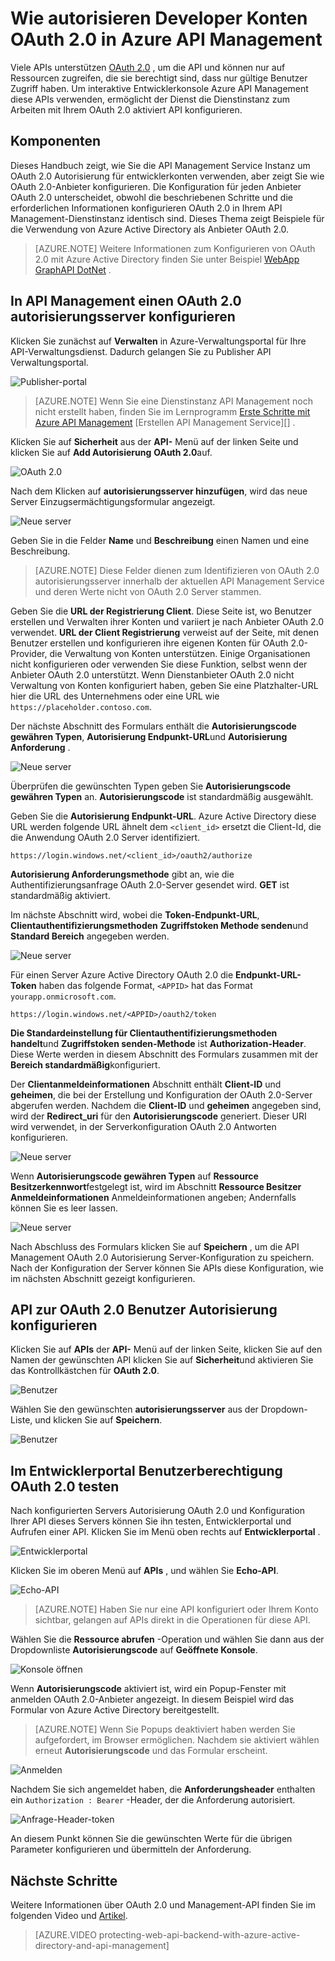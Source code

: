 <properties 
    pageTitle="Wie autorisieren Developer Konten OAuth 2.0 in Azure API Management" 
    description="Erfahren Sie, wie Benutzer OAuth 2.0 API Management autorisiert." 
    services="api-management" 
    documentationCenter="" 
    authors="steved0x" 
    manager="erikre" 
    editor=""/>

<tags 
    ms.service="api-management" 
    ms.workload="mobile" 
    ms.tgt_pltfrm="na" 
    ms.devlang="na" 
    ms.topic="article" 
    ms.date="10/25/2016" 
    ms.author="sdanie"/>

# <a name="how-to-authorize-developer-accounts-using-oauth-20-in-azure-api-management"></a>Wie autorisieren Developer Konten OAuth 2.0 in Azure API Management

Viele APIs unterstützen [OAuth 2.0](http://oauth.net/2/) , um die API und können nur auf Ressourcen zugreifen, die sie berechtigt sind, dass nur gültige Benutzer Zugriff haben. Um interaktive Entwicklerkonsole Azure API Management diese APIs verwenden, ermöglicht der Dienst die Dienstinstanz zum Arbeiten mit Ihrem OAuth 2.0 aktiviert API konfigurieren.

## <a name="prerequisites"> </a>Komponenten

Dieses Handbuch zeigt, wie Sie die API Management Service Instanz um OAuth 2.0 Autorisierung für entwicklerkonten verwenden, aber zeigt Sie wie OAuth 2.0-Anbieter konfigurieren. Die Konfiguration für jeden Anbieter OAuth 2.0 unterscheidet, obwohl die beschriebenen Schritte und die erforderlichen Informationen konfigurieren OAuth 2.0 in Ihrem API Management-Dienstinstanz identisch sind. Dieses Thema zeigt Beispiele für die Verwendung von Azure Active Directory als Anbieter OAuth 2.0.

>[AZURE.NOTE] Weitere Informationen zum Konfigurieren von OAuth 2.0 mit Azure Active Directory finden Sie unter Beispiel [WebApp GraphAPI DotNet][] .

## <a name="step1"> </a>In API Management einen OAuth 2.0 autorisierungsserver konfigurieren

Klicken Sie zunächst auf **Verwalten** in Azure-Verwaltungsportal für Ihre API-Verwaltungsdienst. Dadurch gelangen Sie zu Publisher API Verwaltungsportal.

![Publisher-portal][api-management-management-console]

>[AZURE.NOTE] Wenn Sie eine Dienstinstanz API Management noch nicht erstellt haben, finden Sie im Lernprogramm [Erste Schritte mit Azure API Management][] [Erstellen API Management Service][] .

Klicken Sie auf **Sicherheit** aus der **API-** Menü auf der linken Seite und klicken Sie auf **Add Autorisierung** **OAuth 2.0**auf.

![OAuth 2.0][api-management-oauth2]

Nach dem Klicken auf **autorisierungsserver hinzufügen**, wird das neue Server Einzugsermächtigungsformular angezeigt.

![Neue server][api-management-oauth2-server-1]

Geben Sie in die Felder **Name** und **Beschreibung** einen Namen und eine Beschreibung. 

>[AZURE.NOTE] Diese Felder dienen zum Identifizieren von OAuth 2.0 autorisierungsserver innerhalb der aktuellen API Management Service und deren Werte nicht von OAuth 2.0 Server stammen.

Geben Sie die **URL der Registrierung Client**. Diese Seite ist, wo Benutzer erstellen und Verwalten ihrer Konten und variiert je nach Anbieter OAuth 2.0 verwendet. **URL der Client Registrierung** verweist auf der Seite, mit denen Benutzer erstellen und konfigurieren ihre eigenen Konten für OAuth 2.0-Provider, die Verwaltung von Konten unterstützen. Einige Organisationen nicht konfigurieren oder verwenden Sie diese Funktion, selbst wenn der Anbieter OAuth 2.0 unterstützt. Wenn Dienstanbieter OAuth 2.0 nicht Verwaltung von Konten konfiguriert haben, geben Sie eine Platzhalter-URL hier die URL des Unternehmens oder eine URL wie `https://placeholder.contoso.com`.

Der nächste Abschnitt des Formulars enthält die **Autorisierungscode gewähren Typen**, **Autorisierung Endpunkt-URL**und **Autorisierung Anforderung** .

![Neue server][api-management-oauth2-server-2]

Überprüfen die gewünschten Typen geben Sie **Autorisierungscode gewähren Typen** an. **Autorisierungscode** ist standardmäßig ausgewählt.

Geben Sie die **Autorisierung Endpunkt-URL**. Azure Active Directory diese URL werden folgende URL ähnelt dem `<client_id>` ersetzt die Client-Id, die die Anwendung OAuth 2.0 Server identifiziert.

    https://login.windows.net/<client_id>/oauth2/authorize

**Autorisierung Anforderungsmethode** gibt an, wie die Authentifizierungsanfrage OAuth 2.0-Server gesendet wird. **GET** ist standardmäßig aktiviert.

Im nächste Abschnitt wird, wobei die **Token-Endpunkt-URL**, **Clientauthentifizierungsmethoden** **Zugriffstoken Methode senden**und **Standard Bereich** angegeben werden.

![Neue server][api-management-oauth2-server-3]

Für einen Server Azure Active Directory OAuth 2.0 die **Endpunkt-URL-Token** haben das folgende Format, `<APPID>` hat das Format `yourapp.onmicrosoft.com`.

    https://login.windows.net/<APPID>/oauth2/token

**Die Standardeinstellung für **Clientauthentifizierungsmethoden** handelt**und **Zugriffstoken senden-Methode** ist **Authorization-Header**. Diese Werte werden in diesem Abschnitt des Formulars zusammen mit der **Bereich standardmäßig**konfiguriert.

Der **Clientanmeldeinformationen** Abschnitt enthält **Client-ID** und **geheimen**, die bei der Erstellung und Konfiguration der OAuth 2.0-Server abgerufen werden. Nachdem die **Client-ID** und **geheimen** angegeben sind, wird der **Redirect_uri** für den **Autorisierungscode** generiert. Dieser URI wird verwendet, in der Serverkonfiguration OAuth 2.0 Antworten konfigurieren.

![Neue server][api-management-oauth2-server-4]

Wenn **Autorisierungscode gewähren Typen** auf **Ressource Besitzerkennwort**festgelegt ist, wird im Abschnitt **Ressource Besitzer Anmeldeinformationen** Anmeldeinformationen angeben; Andernfalls können Sie es leer lassen.

![Neue server][api-management-oauth2-server-5]

Nach Abschluss des Formulars klicken Sie auf **Speichern** , um die API Management OAuth 2.0 Autorisierung Server-Konfiguration zu speichern. Nach der Konfiguration der Server können Sie APIs diese Konfiguration, wie im nächsten Abschnitt gezeigt konfigurieren.

## <a name="step2"> </a>API zur OAuth 2.0 Benutzer Autorisierung konfigurieren

Klicken Sie auf **APIs** der **API-** Menü auf der linken Seite, klicken Sie auf den Namen der gewünschten API klicken Sie auf **Sicherheit**und aktivieren Sie das Kontrollkästchen für **OAuth 2.0**.

![Benutzer][api-management-user-authorization]

Wählen Sie den gewünschten **autorisierungsserver** aus der Dropdown-Liste, und klicken Sie auf **Speichern**.

![Benutzer][api-management-user-authorization-save]

## <a name="step3"> </a>Im Entwicklerportal Benutzerberechtigung OAuth 2.0 testen

Nach konfigurierten Servers Autorisierung OAuth 2.0 und Konfiguration Ihrer API dieses Servers können Sie ihn testen, Entwicklerportal und Aufrufen einer API.  Klicken Sie im Menü oben rechts auf **Entwicklerportal** .

![Entwicklerportal][api-management-developer-portal-menu]

Klicken Sie im oberen Menü auf **APIs** , und wählen Sie **Echo-API**.

![Echo-API][api-management-apis-echo-api]

>[AZURE.NOTE] Haben Sie nur eine API konfiguriert oder Ihrem Konto sichtbar, gelangen auf APIs direkt in die Operationen für diese API.

Wählen Sie die **Ressource abrufen** -Operation und wählen Sie dann aus der Dropdownliste **Autorisierungscode** auf **Geöffnete Konsole**.

![Konsole öffnen][api-management-open-console]

Wenn **Autorisierungscode** aktiviert ist, wird ein Popup-Fenster mit anmelden OAuth 2.0-Anbieter angezeigt. In diesem Beispiel wird das Formular von Azure Active Directory bereitgestellt.

>[AZURE.NOTE] Wenn Sie Popups deaktiviert haben werden Sie aufgefordert, im Browser ermöglichen. Nachdem sie aktiviert wählen erneut **Autorisierungscode** und das Formular erscheint.

![Anmelden][api-management-oauth2-signin]

Nachdem Sie sich angemeldet haben, die **Anforderungsheader** enthalten ein `Authorization : Bearer` -Header, der die Anforderung autorisiert.

![Anfrage-Header-token][api-management-request-header-token]

An diesem Punkt können Sie die gewünschten Werte für die übrigen Parameter konfigurieren und übermitteln der Anforderung. 

## <a name="next-steps"></a>Nächste Schritte

Weitere Informationen über OAuth 2.0 und Management-API finden Sie im folgenden Video und [Artikel](api-management-howto-protect-backend-with-aad.md).

> [AZURE.VIDEO protecting-web-api-backend-with-azure-active-directory-and-api-management]

[api-management-management-console]: ./media/api-management-howto-oauth2/api-management-management-console.png
[api-management-oauth2]: ./media/api-management-howto-oauth2/api-management-oauth2.png
[api-management-user-authorization]: ./media/api-management-howto-oauth2/api-management-user-authorization.png
[api-management-user-authorization-save]: ./media/api-management-howto-oauth2/api-management-user-authorization-save.png
[api-management-oauth2-signin]: ./media/api-management-howto-oauth2/api-management-oauth2-signin.png
[api-management-request-header-token]: ./media/api-management-howto-oauth2/api-management-request-header-token.png
[api-management-developer-portal-menu]: ./media/api-management-howto-oauth2/api-management-developer-portal-menu.png
[api-management-open-console]: ./media/api-management-howto-oauth2/api-management-open-console.png
[api-management-oauth2-server-1]: ./media/api-management-howto-oauth2/api-management-oauth2-server-1.png
[api-management-oauth2-server-2]: ./media/api-management-howto-oauth2/api-management-oauth2-server-2.png
[api-management-oauth2-server-3]: ./media/api-management-howto-oauth2/api-management-oauth2-server-3.png
[api-management-oauth2-server-4]: ./media/api-management-howto-oauth2/api-management-oauth2-server-4.png
[api-management-oauth2-server-5]: ./media/api-management-howto-oauth2/api-management-oauth2-server-5.png
[api-management-apis-echo-api]: ./media/api-management-howto-oauth2/api-management-apis-echo-api.png


[How to add operations to an API]: api-management-howto-add-operations.md
[How to add and publish a product]: api-management-howto-add-products.md
[Monitoring and analytics]: api-management-monitoring.md
[Add APIs to a product]: api-management-howto-add-products.md#add-apis
[Publish a product]: api-management-howto-add-products.md#publish-product
[Erste Schritte mit Azure API Management]: api-management-get-started.md
[API Management policy reference]: api-management-policy-reference.md
[Caching policies]: api-management-policy-reference.md#caching-policies
[Erstellen Sie eine Instanz der API Management service]: api-management-get-started.md#create-service-instance

[http://oauth.net/2/]: http://oauth.net/2/
[WebApp GraphAPI DotNet]: https://github.com/AzureADSamples/WebApp-GraphAPI-DotNet

[Prerequisites]: #prerequisites
[Configure an OAuth 2.0 authorization server in API Management]: #step1
[Configure an API to use OAuth 2.0 user authorization]: #step2
[Test the OAuth 2.0 user authorization in the Developer Portal]: #step3
[Next steps]: #next-steps

